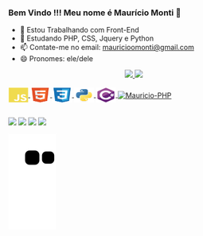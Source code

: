 ### Bem Vindo !!! Meu nome é Maurício Monti 👋



<!--
**MauricioOM/MauricioOM** is a ✨ _special_ ✨ repository because its `README.md` (this file) appears on your GitHub profile.

Here are some ideas to get you started:
-->

- 🔭 Estou Trabalhando com Front-End
- 🌱 Estudando PHP, CSS, Jquery e Python
- 📫 Contate-me no email: mauricioomonti@gmail.com
- 😄 Pronomes: ele/dele

<div align="center">
  <a href="https://github.com/MauricioOM">
  <img height="180em" src="https://github-readme-stats.vercel.app/api?username=MauricioOM&show_icons=true&theme=dark&include_all_commits=true&count_private=true"/>
  <img height="180em" src="https://github-readme-stats.vercel.app/api/top-langs/?username=MauricioOM&layout=compact&langs_count=7&theme=dark"/>

</div>
  <div style="display: inline_block"><br>
  <img align="center" alt="Mauricio-Js" height="30" width="40" src="https://raw.githubusercontent.com/devicons/devicon/master/icons/javascript/javascript-plain.svg">
  <img align="center" alt="Mauricio-HTML" height="30" width="40" src="https://raw.githubusercontent.com/devicons/devicon/master/icons/html5/html5-original.svg">
  <img align="center" alt="Mauricio-CSS" height="30" width="40" src="https://raw.githubusercontent.com/devicons/devicon/master/icons/css3/css3-original.svg">
  <img align="center" alt="Mauricio-Python" height="30" width="40" src="https://raw.githubusercontent.com/devicons/devicon/master/icons/python/python-original.svg">
  <img align="center" alt="Mauricio-Csharp" height="30" width="40" src="https://raw.githubusercontent.com/devicons/devicon/master/icons/csharp/csharp-original.svg">
  <img align="center" alt="Mauricio-PHP" height="30" width="40" src="https://cdn.jsdelivr.net/gh/devicons/devicon/icons/php/php-original.svg">
</div>
  
  ##
  
<div> 
  <a href="https://www.instagram.com/mauricioomonti/" target="_blank"><img src="https://img.shields.io/badge/-Instagram-%23E4405F?style=for-the-badge&logo=instagram&logoColor=white" target="_blank"></a>
  <a href = "mailto:mauricioomonti@gmail.com"><img src="https://img.shields.io/badge/-Gmail-%23333?style=for-the-badge&logo=gmail&logoColor=white" target="_blank"></a>
  <a href="https://www.linkedin.com/in/maur%C3%ADcio-oliveira-monti-394086205/" target="_blank"><img src="https://img.shields.io/badge/-LinkedIn-%230077B5?style=for-the-badge&logo=linkedin&logoColor=white" target="_blank"></a>
  <a href="https://www.facebook.com/mauriciooliveiramonti" target="_blank"><img src="https://img.shields.io/badge/Facebook-1877F2?style=for-the-badge&logo=facebook&logoColor=white" target="_blank"></a>
  
  ![Snake animation](https://github.com/MauricioOM/MauricioOM/blob/output/github-contribution-grid-snake.svg)
</div>
